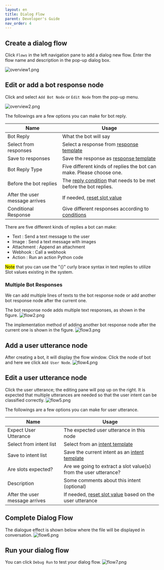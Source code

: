 ```yaml
---
layout: en
title: Dialog Flow
parent: Developer's Guide
nav_order: 4
---
```


## Create a dialog flow
Click `Flows` in the left navigation pane to add a dialog new flow.  Enter the flow name and description in the pop-up dialog box.

![overview1.png](/assets/images/overview1.png)


## Edit or add a bot response node
Click and select `Add Bot Node` or `Edit Node` from the pop-up menu. 

![overview2.png](/assets/images/overview2.png)

The followings are a few options you can make for bot reply. 

| Name                          | Usage            |
|-------------------------------|-------------------|
| Bot Reply                     | What the bot will say|
| Select from responses         | Select a response from [response template](/docs/tutorial/template_bot/)     |
| Save to responses             | Save the response as [response template](/docs/tutorial/template_bot/)|
| Bot Reply Type                    | Five different kinds of replies the bot can make. Please choose one.  |
| Before the bot replies        | The [reply condition](/docs/advance_control/reply_conditions/) that needs to be met before the bot replies.         |
| After the user message arrives| If needed, [reset slot value](/docs/advance_control/reset_slot/)               |
| Conditional Response          | Give different responses according to [conditions](/docs/advance_control/conditional_response/)     |

There are five different kinds of replies a bot can make:

- Text       : Send a text message to the user
- Image      : Send a text message with images
- Attachment : Append an attachment 
- Webhook    : Call a webhook 
- Action     : Run an action Python code

<mark>Note</mark> that you can use the "{}" curly brace syntax in text replies to utilize Slot values existing in the system.

### Multiple Bot Responses
We can add multiple lines of texts to the bot response node or add another bot response node after the current one. 

The bot response node adds multiple text responses, as shown in the figure.
![flow2.png](/assets/images/flow2.png)

The implementation method of adding another bot response node after the current one is shown in the figure.
![flow3.png](/assets/images/flow3.png)

## Add a user utterance node
After creating a bot, it will display the flow window. Click the node of bot and here we click `Add User Node`.
![flow4.png](/assets/images/flow4.png)

## Edit a user utterance node
Click the user utterance; the editing pane will pop up on the right. It is expected that multiple utterances are needed so that the user intent can be classified correctly. 
![flow5.png](/assets/images/flow5.png)

The followings are a few options you can make for user utterance. 

| Name                           | Usage            |
|--------------------------------|-------------------|
| Expect User Utterance          | The expected user utterance in this node     |
| Select from intent list        | Select from an [intent template](/docs/tutorial/template_user/)   |
| Save to intent list            | Save the current intent as an [intent template](/docs/tutorial/template_user/)    |
| Are slots expected?            | Are we going to extract a slot value(s) from the user utterance?   |
| Description                    | Some comments about this intent (optional)|
| After the user message arrives | If needed, [reset slot value](/docs/advance_control/reset_slot/) based on the user utterance   |

## Complete Dialog Flow
The dialogue effect is shown below where the file will be displayed in conversation.
![flow6.png](/assets/images/flow6.png)

## Run your dialog flow
You can click `Debug Run` to test your dialog flow.
![flow7.png](/assets/images/flow7.png)
